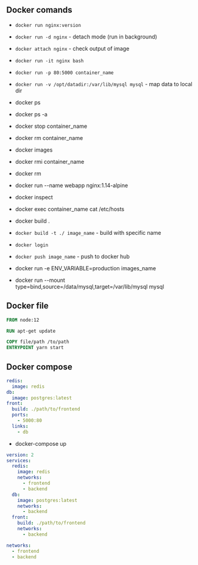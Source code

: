 ## Docker comands

- `docker run nginx:version`
- `docker run -d nginx` - detach mode (run in background) 
- `docker attach nginx` - check output of image
- `docker run -it nginx bash`
- `docker run -p 80:5000 container_name`
- `docker run -v /opt/datadir:/var/lib/mysql mysql` - map data to local dir
- docker ps 
- docker ps -a
- docker stop container_name
- docker rm container_name
- docker images
- docker rmi container_name
- docker rm
- docker run --name webapp nginx:1.14-alpine
- docker inspect

- docker exec container_name cat /etc/hosts

- docker build .
- `docker build -t ./ image_name` - build with specific name
- `docker login`
- `docker push image_name` - push to docker hub

- docker run -e ENV_VARIABLE=production images_name
- docker run --mount type=bind,source=/data/mysql,target=/var/lib/mysql mysql


## Docker file
```dockerfile
FROM node:12

RUN apt-get update

COPY file/path /to/path
ENTRYPOINT yarn start

```
## Docker compose 
```yaml
redis:
  image: redis
db:
  image: postgres:latest
front:
  build: ./path/to/frontend
  ports:
    - 5000:80
  links:
    - db
```
- docker-compose up

```yaml
version: 2
services:
  redis:
    image: redis
    networks:
      - frontend
      - backend
  db:
    image: postgres:latest
    networks:
      - backend
  front:
    build: ./path/to/frontend
    networks:
      - backend

networks:
  - frontend
  - backend
```
